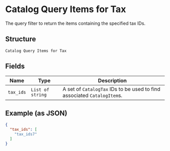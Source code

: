 
# Catalog Query Items for Tax

The query filter to return the items containing the specified tax IDs.

## Structure

`Catalog Query Items for Tax`

## Fields

| Name | Type | Description |
|  --- | --- | --- |
| `tax_ids` | `List of string` | A set of `CatalogTax` IDs to be used to find associated `CatalogItem`s. |

## Example (as JSON)

```json
{
  "tax_ids": [
    "tax_ids7"
  ]
}
```

